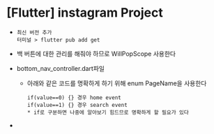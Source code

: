 # [Flutter] instagram Project





- ```
  최신 버전 추가
  터미널 > flutter pub add get
  ```





- 백 버튼에 대한 관리를 해줘야 하므로 WillPopScope 사용한다

- bottom_nav_controller.dart파일


  - 아래와 같은 코드를 명확하게 하기 위해 enum PageName을 사용한다

    ```
    if(value==0) {} 경우 home event
    if(value==1) {} 경우 search event
    * if로 구분하면 나중에 알아보기 힘드므로 명확하게 할 필요가 있다
    ```

- ​


